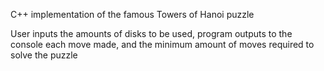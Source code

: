 C++ implementation of the famous Towers of Hanoi puzzle

User inputs the amounts of disks to be used, program outputs to the console each move made, and the minimum amount of moves required to solve the puzzle
